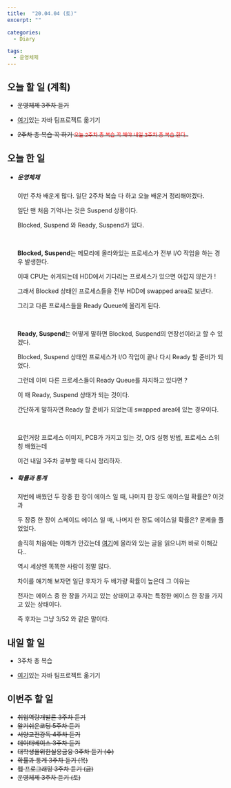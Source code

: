 ```yaml
---
title:  "20.04.04 (토)"
excerpt: ""

categories:
  - Diary

tags:
  - 운영체제
---
```


## 오늘 할 일 (계획)

- ~~운영체제 3주차 듣기~~
- [여기](https://nam-ki-bok.github.io/KibokWebPortfolio/)있는 자바 팀프로젝트 옮기기

- ~~2주차 총 복습 꼭 하기 <span style="font-size:12px; color:red">오늘 2주차 총 복습 꼭 해야 내일 3주차 총 복습 한다..</span>~~



## 오늘 한 일

- ##### 운영체제

  이번 주차 배운게 많다. 일단 2주차 복습 다 하고 오늘 배운거 정리해야겠다.
  
  일단 맨 처음 기억나는 것은 Suspend 상황이다.
  
  Blocked, Suspend 와 Ready, Suspend가 있다.
  
  <br>
  
  **Blocked, Suspend**는 메모리에 올라와있는 프로세스가 전부 I/O 작업을 하는 경우 발생한다.
  
  이때 CPU는 쉬게되는데 HDD에서 기다리는 프로세스가 있으면 아깝지 않은가 !
  
  그래서 Blocked 상태인 프로세스들을 전부 HDD에 swapped area로 보낸다.
  
  그리고 다른 프로세스들을 Ready Queue에 올리게 된다.
  
  <br>
  
  **Ready, Suspend**는 어떻게 말하면 Blocked, Suspend의 연장선이라고 할 수 있겠다.
  
  Blocked, Suspend 상태인 프로세스가 I/O 작업이 끝나 다시 Ready 할 준비가 되었다.
  
  그런데 이미 다른 프로세스들이 Ready Queue를 차지하고 있다면 ?
  
  이 때 Ready, Suspend 상태가 되는 것이다.
  
  간단하게 말하자면 Ready 할 준비가 되었는데 swapped area에 있는 경우이다.
  
  <br>
  
  요런거랑 프로세스 이미지, PCB가 가지고 있는 것, O/S 실행 방법, 프로세스 스위칭 배웠는데
  
  이건 내일 3주차 공부할 때 다시 정리하자.
  
- ##### 확률과 통계

  저번에 배웠던 두 장중 한 장이 에이스 일 때, 나머지 한 장도 에이스일 확률은? 이것과

  두 장중 한 장이 스페이드 에이스 일 때, 나머지 한 장도 에이스일 확률은? 문제을 풀었었다.

  솔직히 처음에는 이해가 안갔는데 [여기](https://m.blog.naver.com/PostView.nhn?blogId=ehdrndd&logNo=221544948976&proxyReferer=https%3A%2F%2Fwww.google.com%2F)에 올라와 있는 글을 읽으니까 바로 이해갔다..

  역시 세상엔 똑똑한 사람이 정말 많다.

  차이를 얘기해 보자면 일단 후자가 두 배가량 확률이 높은데 그 이유는

  전자는 에이스 중 한 장을 가지고 있는 상태이고 후자는 특정한 에이스 한 장을 가지고 있는 상태이다.

  즉 후자는 그냥 3/52 와 같은 말이다.

  

## 내일 할 일

- 3주차 총 복습

- [여기](https://nam-ki-bok.github.io/KibokWebPortfolio/)있는 자바 팀프로젝트 옮기기

  



## 이번주 할 일

- ~~취업역량개발론 3주차 듣기~~
- ~~알기쉬운코딩 5주차 듣기~~
- ~~서양고전강독 4주차 듣기~~
- ~~데이터베이스 3주차 듣기~~
- ~~대학생을위한실용금융 3주차 듣기 (수)~~
- ~~확률과 통계 3주차 듣기 (목)~~
- ~~웹 프로그래밍 3주차 듣기 (금)~~
- ~~운영체제 3주차 듣기 (토)~~